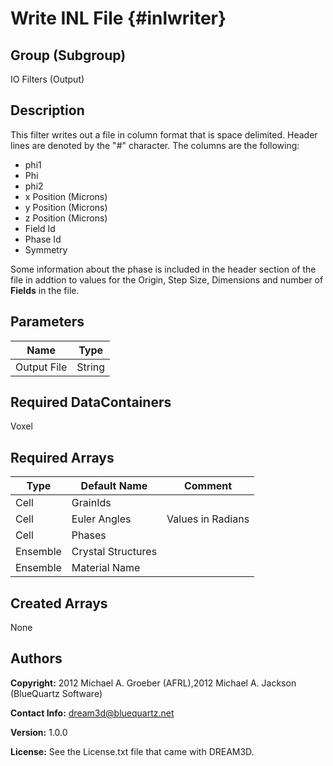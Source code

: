 Write INL File {#inlwriter}
======
## Group (Subgroup) ##
IO Filters (Output)

## Description ##

This filter writes out a file in column format that is space delimited. Header lines are denoted by the "#" character. The columns are the following:

- phi1
- Phi
- phi2
- x Position (Microns)
- y Position (Microns)
- z Position (Microns)
- Field Id
- Phase Id
- Symmetry
 
Some information about the phase is included in the header section of the file in addtion
 to values for the Origin, Step Size, Dimensions and number of **Fields** in the file.

## Parameters ##

| Name | Type |
|------|------|
| Output File | String |

## Required DataContainers ##
Voxel

## Required Arrays ##

| Type | Default Name | Comment |
|------|--------------|---------|
| Cell | GrainIds |  |
| Cell | Euler Angles | Values in Radians |
| Cell | Phases |  |
| Ensemble | Crystal Structures |  |
| Ensemble | Material Name |  |

## Created Arrays ##
None



## Authors ##

**Copyright:** 2012 Michael A. Groeber (AFRL),2012 Michael A. Jackson (BlueQuartz Software)

**Contact Info:** dream3d@bluequartz.net

**Version:** 1.0.0

**License:**  See the License.txt file that came with DREAM3D.



